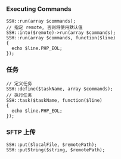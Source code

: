 ### Executing Commands

```
SSH::run(array $commands);
// 指定 remote, 否则将使用默认值
SSH::into($remote)->run(array $commands);
SSH::run(array $commands, function($line)
{
  echo $line.PHP_EOL;
});
```

### 任务

```
// 定义任务
SSH::define($taskName, array $commands);
// 执行任务
SSH::task($taskName, function($line)
{
  echo $line.PHP_EOL;
});
```

### SFTP 上传

```
SSH::put($localFile, $remotePath);
SSH::putString($string, $remotePath);
```
